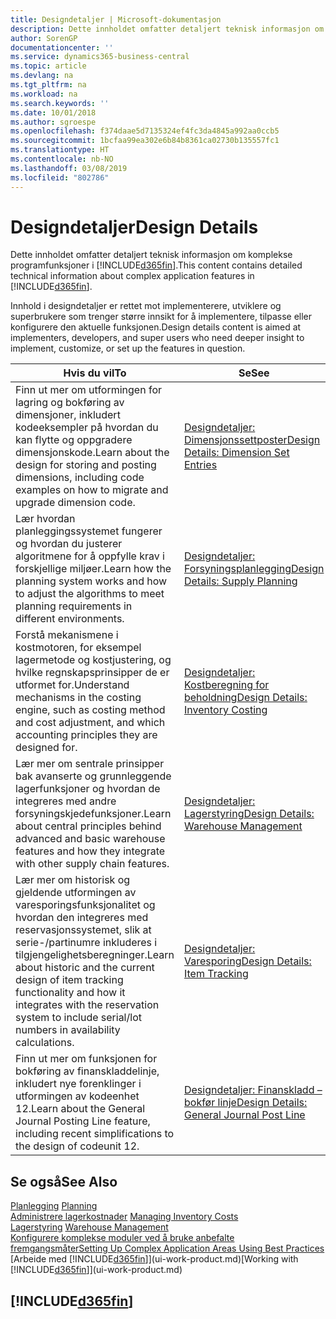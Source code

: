 ```yaml
---
title: Designdetaljer | Microsoft-dokumentasjon
description: Dette innholdet omfatter detaljert teknisk informasjon om komplekse programfunksjoner i Business Central.
author: SorenGP
documentationcenter: ''
ms.service: dynamics365-business-central
ms.topic: article
ms.devlang: na
ms.tgt_pltfrm: na
ms.workload: na
ms.search.keywords: ''
ms.date: 10/01/2018
ms.author: sgroespe
ms.openlocfilehash: f374daae5d7135324ef4fc3da4845a992aa0ccb5
ms.sourcegitcommit: 1bcfaa99ea302e6b84b8361ca02730b135557fc1
ms.translationtype: HT
ms.contentlocale: nb-NO
ms.lasthandoff: 03/08/2019
ms.locfileid: "802786"
---
```

# <a name="design-details"></a><span data-ttu-id="e6de5-103">Designdetaljer</span><span class="sxs-lookup"><span data-stu-id="e6de5-103">Design Details</span></span>
<span data-ttu-id="e6de5-104">Dette innholdet omfatter detaljert teknisk informasjon om komplekse programfunksjoner i [!INCLUDE[d365fin](includes/d365fin_md.md)].</span><span class="sxs-lookup"><span data-stu-id="e6de5-104">This content contains detailed technical information about complex application features in [!INCLUDE[d365fin](includes/d365fin_md.md)].</span></span>  

 <span data-ttu-id="e6de5-105">Innhold i designdetaljer er rettet mot implementerere, utviklere og superbrukere som trenger større innsikt for å implementere, tilpasse eller konfigurere den aktuelle funksjonen.</span><span class="sxs-lookup"><span data-stu-id="e6de5-105">Design details content is aimed at implementers, developers, and super users who need deeper insight to implement, customize, or set up the features in question.</span></span>  

|<span data-ttu-id="e6de5-106">**Hvis du vil**</span><span class="sxs-lookup"><span data-stu-id="e6de5-106">**To**</span></span>|<span data-ttu-id="e6de5-107">**Se**</span><span class="sxs-lookup"><span data-stu-id="e6de5-107">**See**</span></span>|  
|------------|-------------|  
|<span data-ttu-id="e6de5-108">Finn ut mer om utformingen for lagring og bokføring av dimensjoner, inkludert kodeeksempler på hvordan du kan flytte og oppgradere dimensjonskode.</span><span class="sxs-lookup"><span data-stu-id="e6de5-108">Learn about the design for storing and posting dimensions, including code examples on how to migrate and upgrade dimension code.</span></span>|[<span data-ttu-id="e6de5-109">Designdetaljer: Dimensjonssettposter</span><span class="sxs-lookup"><span data-stu-id="e6de5-109">Design Details: Dimension Set Entries</span></span>](design-details-dimension-set-entries.md)|  
|<span data-ttu-id="e6de5-110">Lær hvordan planleggingssystemet fungerer og hvordan du justerer algoritmene for å oppfylle krav i forskjellige miljøer.</span><span class="sxs-lookup"><span data-stu-id="e6de5-110">Learn how the planning system works and how to adjust the algorithms to meet planning requirements in different environments.</span></span>|[<span data-ttu-id="e6de5-111">Designdetaljer: Forsyningsplanlegging</span><span class="sxs-lookup"><span data-stu-id="e6de5-111">Design Details: Supply Planning</span></span>](design-details-supply-planning.md)|  
|<span data-ttu-id="e6de5-112">Forstå mekanismene i kostmotoren, for eksempel lagermetode og kostjustering, og hvilke regnskapsprinsipper de er utformet for.</span><span class="sxs-lookup"><span data-stu-id="e6de5-112">Understand mechanisms in the costing engine, such as costing method and cost adjustment, and which accounting principles they are designed for.</span></span>|[<span data-ttu-id="e6de5-113">Designdetaljer: Kostberegning for beholdning</span><span class="sxs-lookup"><span data-stu-id="e6de5-113">Design Details: Inventory Costing</span></span>](design-details-inventory-costing.md)|  
|<span data-ttu-id="e6de5-114">Lær mer om sentrale prinsipper bak avanserte og grunnleggende lagerfunksjoner og hvordan de integreres med andre forsyningskjedefunksjoner.</span><span class="sxs-lookup"><span data-stu-id="e6de5-114">Learn about central principles behind advanced and basic warehouse features and how they integrate with other supply chain features.</span></span>|[<span data-ttu-id="e6de5-115">Designdetaljer: Lagerstyring</span><span class="sxs-lookup"><span data-stu-id="e6de5-115">Design Details: Warehouse Management</span></span>](design-details-warehouse-management.md)|  
|<span data-ttu-id="e6de5-116">Lær mer om historisk og gjeldende utformingen av varesporingsfunksjonalitet og hvordan den integreres med reservasjonssystemet, slik at serie-/partinumre inkluderes i tilgjengelighetsberegninger.</span><span class="sxs-lookup"><span data-stu-id="e6de5-116">Learn about historic and the current design of item tracking functionality and how it integrates with the reservation system to include serial/lot numbers in availability calculations.</span></span>|[<span data-ttu-id="e6de5-117">Designdetaljer: Varesporing</span><span class="sxs-lookup"><span data-stu-id="e6de5-117">Design Details: Item Tracking</span></span>](design-details-item-tracking.md)|  
|<span data-ttu-id="e6de5-118">Finn ut mer om funksjonen for bokføring av finanskladdelinje, inkludert nye forenklinger i utformingen av kodeenhet 12.</span><span class="sxs-lookup"><span data-stu-id="e6de5-118">Learn about the General Journal Posting Line feature, including recent simplifications to the design of codeunit 12.</span></span>|[<span data-ttu-id="e6de5-119">Designdetaljer: Finanskladd – bokfør linje</span><span class="sxs-lookup"><span data-stu-id="e6de5-119">Design Details: General Journal Post Line</span></span>](design-details-general-journal-post-line.md)|  

## <a name="see-also"></a><span data-ttu-id="e6de5-120">Se også</span><span class="sxs-lookup"><span data-stu-id="e6de5-120">See Also</span></span>  
 <span data-ttu-id="e6de5-121">[Planlegging](production-planning.md) </span><span class="sxs-lookup"><span data-stu-id="e6de5-121">[Planning](production-planning.md) </span></span>  
 <span data-ttu-id="e6de5-122">[Administrere lagerkostnader](finance-manage-inventory-costs.md) </span><span class="sxs-lookup"><span data-stu-id="e6de5-122">[Managing Inventory Costs](finance-manage-inventory-costs.md) </span></span>  
 <span data-ttu-id="e6de5-123">[Lagerstyring](warehouse-manage-warehouse.md) </span><span class="sxs-lookup"><span data-stu-id="e6de5-123">[Warehouse Management](warehouse-manage-warehouse.md) </span></span>  
 [<span data-ttu-id="e6de5-124">Konfigurere komplekse moduler ved å bruke anbefalte fremgangsmåter</span><span class="sxs-lookup"><span data-stu-id="e6de5-124">Setting Up Complex Application Areas Using Best Practices</span></span>](set-up-complex-application-areas-using-best-practices.md)  
 <span data-ttu-id="e6de5-125">[Arbeide med [!INCLUDE[d365fin](includes/d365fin_md.md)]](ui-work-product.md)</span><span class="sxs-lookup"><span data-stu-id="e6de5-125">[Working with [!INCLUDE[d365fin](includes/d365fin_md.md)]](ui-work-product.md)</span></span>

 ## [!INCLUDE[d365fin](includes/free_trial_md.md)]  
  
